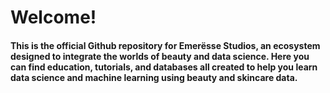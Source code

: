 # Welcome!
#### This is the official Github repository for Emerësse Studios, an ecosystem designed to integrate the worlds of beauty and data science. Here you can find education, tutorials, and databases all created to help you learn data science and machine learning using beauty and skincare data.
